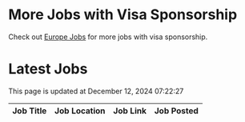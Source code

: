 # More Jobs with Visa Sponsorship

Check out [Europe Jobs](https://github.com/sureshparimi/europejobs#latest-jobs) for more jobs with visa sponsorship.

# Latest Jobs

This page is updated at December 12, 2024 07:22:27

| Job Title | Job Location | Job Link | Job Posted |
| --- | --- | --- | --- |
